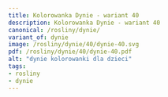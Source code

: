 ```yaml
---
title: Kolorowanka Dynie - wariant 40
description: Kolorowanka Dynie - wariant 40
canonical: /rosliny/dynie/
variant_of: dynie
image: /rosliny/dynie/40/dynie-40.svg
pdf: /rosliny/dynie/40/dynie-40.pdf
alt: "dynie kolorowanki dla dzieci"
tags:
- rosliny
- dynie
---
```

